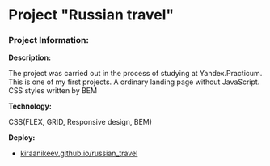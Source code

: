 # Project "Russian travel"

### Project Information:

**Description:**

The project was carried out in the process of studying at Yandex.Practicum. This is one of my first projects. A ordinary landing
page without JavaScript. CSS styles written by BEM

**Technology:**

 CSS(FLEX, GRID, Responsive design, BEM)


**Deploy:**

- [kiraanikeev.github.io/russian_travel](https://kiraanikeev.github.io/russian_travel/)
